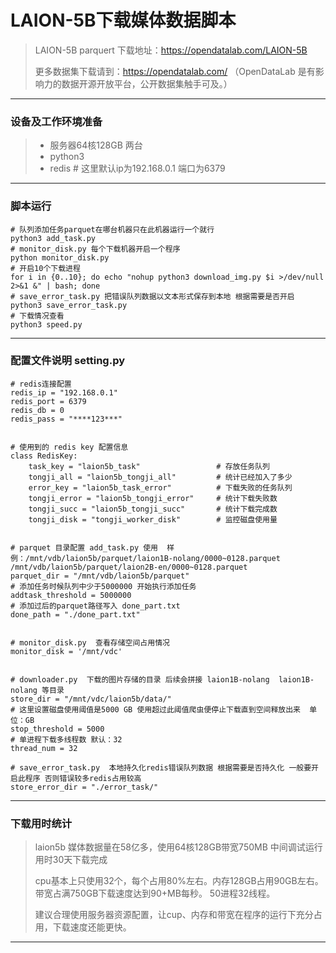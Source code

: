 


# LAION-5B下载媒体数据脚本
> LAION-5B parquert 下载地址：https://opendatalab.com/LAION-5B
> 
> 更多数据集下载请到：https://opendatalab.com/  （OpenDataLab 是有影响力的数据开源开放平台，公开数据集触手可及。）

---
### 设备及工作环境准备
>* 服务器64核128GB 两台
>* python3
>* redis  # 这里默认ip为192.168.0.1 端口为6379
---
### 脚本运行
    # 队列添加任务parquet在哪台机器只在此机器运行一个就行 
    python3 add_task.py
    # monitor_disk.py 每个下载机器开启一个程序
    python monitor_disk.py
    # 开启10个下载进程
    for i in {0..10}; do echo "nohup python3 download_img.py $i >/dev/null 2>&1 &" | bash; done
    # save_error_task.py 把错误队列数据以文本形式保存到本地 根据需要是否开启
    python3 save_error_task.py
    # 下载情况查看
    python3 speed.py
---
### 配置文件说明 setting.py
    # redis连接配置
    redis_ip = "192.168.0.1"
    redis_port = 6379
    redis_db = 0
    redis_pass = "****123***"
    
    
    # 使用到的 redis key 配置信息
    class RedisKey:
        task_key = "laion5b_task"                 # 存放任务队列
        tongji_all = "laion5b_tongji_all"         # 统计已经加入了多少
        error_key = "laion5b_task_error"          # 下载失败的任务队列
        tongji_error = "laion5b_tongji_error"     # 统计下载失败数
        tongji_succ = "laion5b_tongji_succ"       # 统计下载完成数
        tongji_disk = "tongji_worker_disk"        # 监控磁盘使用量
    
    
    # parquet 目录配置 add_task.py 使用  样例：/mnt/vdb/laion5b/parquet/laion1B-nolang/0000~0128.parquet  /mnt/vdb/laion5b/parquet/laion2B-en/0000~0128.parquet
    parquet_dir = "/mnt/vdb/laion5b/parquet"
    # 添加任务时候队列中少于5000000 开始执行添加任务
    addtask_threshold = 5000000
    # 添加过后的parquet路径写入 done_part.txt
    done_path = "./done_part.txt"
    
    
    # monitor_disk.py  查看存储空间占用情况
    monitor_disk = '/mnt/vdc'
    
    
    # downloader.py  下载的图片存储的目录 后续会拼接 laion1B-nolang  laion1B-nolang 等目录
    store_dir = "/mnt/vdc/laion5b/data/"
    # 这里设置磁盘使用阈值是5000 GB 使用超过此阈值爬虫便停止下载直到空间释放出来  单位：GB
    stop_threshold = 5000
    # 单进程下载多线程数 默认：32
    thread_num = 32
    
    # save_error_task.py  本地持久化redis错误队列数据 根据需要是否持久化 一般要开启此程序 否则错误较多redis占用较高
    store_error_dir = "./error_task/"
---
### 下载用时统计
> laion5b 媒体数据量在58亿多，使用64核128GB带宽750MB  中间调试运行用时30天下载完成
> 
> cpu基本上只使用32个，每个占用80%左右。内存128GB占用90GB左右。带宽占满750GB下载速度达到90+MB每秒。 50进程32线程。
> 
> 建议合理使用服务器资源配置，让cup、内存和带宽在程序的运行下充分占用，下载速度还能更快。
>
----